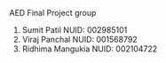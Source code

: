 AED Final Project group

1. Sumit Patil 
NUID: 002985101
2. Viraj Panchal
NUID: 001568792
3. Ridhima Mangukia
NUID: 002104722
